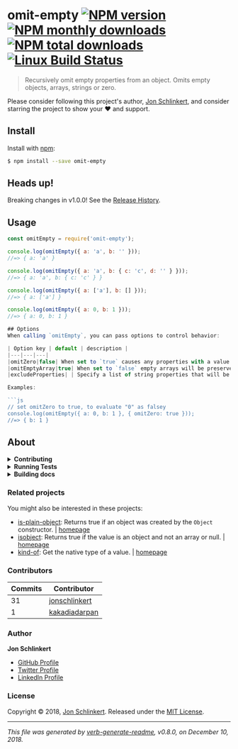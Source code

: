 # omit-empty [![NPM version](https://img.shields.io/npm/v/omit-empty.svg?style=flat)](https://www.npmjs.com/package/omit-empty) [![NPM monthly downloads](https://img.shields.io/npm/dm/omit-empty.svg?style=flat)](https://npmjs.org/package/omit-empty) [![NPM total downloads](https://img.shields.io/npm/dt/omit-empty.svg?style=flat)](https://npmjs.org/package/omit-empty) [![Linux Build Status](https://img.shields.io/travis/jonschlinkert/omit-empty.svg?style=flat&label=Travis)](https://travis-ci.org/jonschlinkert/omit-empty)

> Recursively omit empty properties from an object. Omits empty objects, arrays, strings or zero.

Please consider following this project's author, [Jon Schlinkert](https://github.com/jonschlinkert), and consider starring the project to show your :heart: and support.

## Install

Install with [npm](https://www.npmjs.com/):

```sh
$ npm install --save omit-empty
```

## Heads up!

Breaking changes in v1.0.0! See the [Release History](#CHANGELOG.md).

## Usage

```js
const omitEmpty = require('omit-empty');

console.log(omitEmpty({ a: 'a', b: '' }));
//=> { a: 'a' }

console.log(omitEmpty({ a: 'a', b: { c: 'c', d: '' } }));
//=> { a: 'a', b: { c: 'c' } }

console.log(omitEmpty({ a: ['a'], b: [] }));
//=> { a: ['a'] }

console.log(omitEmpty({ a: 0, b: 1 }));
//=> { a: 0, b: 1 }

## Options
When calling `omitEmpty`, you can pass options to control behavior:

| Option key | default | description |
|---|---|---|
|omitZero|false| When set to `true` causes any properties with a value of 0 to be removed|
|omitEmptyArray|true| When set to `false` empty arrays will be preserved|
|excludeProperties| | Specify a list of string properties that will be ignored. Currently this does NOT support dot-notation paths. Any property name will match at all levels.|

Examples:

```js
// set omitZero to true, to evaluate "0" as falsey
console.log(omitEmpty({ a: 0, b: 1 }, { omitZero: true }));
//=> { b: 1 }
```



## About

<details>
<summary><strong>Contributing</strong></summary>

Pull requests and stars are always welcome. For bugs and feature requests, [please create an issue](../../issues/new).

</details>

<details>
<summary><strong>Running Tests</strong></summary>

Running and reviewing unit tests is a great way to get familiarized with a library and its API. You can install dependencies and run tests with the following command:

```sh
$ npm install && npm test
```

</details>

<details>
<summary><strong>Building docs</strong></summary>

_(This project's readme.md is generated by [verb](https://github.com/verbose/verb-generate-readme), please don't edit the readme directly. Any changes to the readme must be made in the [.verb.md](.verb.md) readme template.)_

To generate the readme, run the following command:

```sh
$ npm install -g verbose/verb#dev verb-generate-readme && verb
```

</details>

### Related projects

You might also be interested in these projects:

* [is-plain-object](https://www.npmjs.com/package/is-plain-object): Returns true if an object was created by the `Object` constructor. | [homepage](https://github.com/jonschlinkert/is-plain-object "Returns true if an object was created by the `Object` constructor.")
* [isobject](https://www.npmjs.com/package/isobject): Returns true if the value is an object and not an array or null. | [homepage](https://github.com/jonschlinkert/isobject "Returns true if the value is an object and not an array or null.")
* [kind-of](https://www.npmjs.com/package/kind-of): Get the native type of a value. | [homepage](https://github.com/jonschlinkert/kind-of "Get the native type of a value.")

### Contributors

| **Commits** | **Contributor** |  
| --- | --- |  
| 31 | [jonschlinkert](https://github.com/jonschlinkert) |  
| 1  | [kakadiadarpan](https://github.com/kakadiadarpan) |  

### Author

**Jon Schlinkert**

* [GitHub Profile](https://github.com/jonschlinkert)
* [Twitter Profile](https://twitter.com/jonschlinkert)
* [LinkedIn Profile](https://linkedin.com/in/jonschlinkert)

### License

Copyright © 2018, [Jon Schlinkert](https://github.com/jonschlinkert).
Released under the [MIT License](LICENSE).

***

_This file was generated by [verb-generate-readme](https://github.com/verbose/verb-generate-readme), v0.8.0, on December 10, 2018._